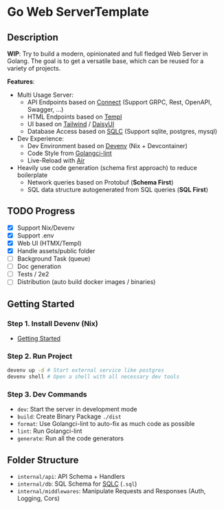 # Go Web ServerTemplate

## Description

**WIP**: Try to build a modern, opinionated and full fledged Web Server in Golang.
The goal is to get a versatile base, which can be reused for a variety of projects.

**Features**:

- Multi Usage Server:
  - API Endpoints based on [Connect](https://connectrpc.com/) (Support GRPC, Rest, OpenAPI, Swagger, ...)
  - HTML Endpoints based on [Templ](https://github.com/a-h/templ)
  - UI based on [Tailwind](https://tailwindcss.com/) / [DaisyUI]()
  - Database Access based on [SQLC](https://github.com/sqlc-dev/sqlc) (Support sqlite, postgres, mysql)
- Dev Experience:
  - Dev Environment based on [Devenv](https://devenv.sh/) (Nix + Devcontainer)
  - Code Style from [Golangci-lint](https://github.com/golangci/golangci-lint)
  - Live-Reload with [Air](https://github.com/cosmtrek/air)
- Heavily use code generation (schema first approach) to reduce boilerplate
  - Network queries based on Protobuf (**Schema First**)
  - SQL data structure autogenerated from SQL queries (**SQL First**)

## TODO Progress

- [x] Support Nix/Devenv
- [x] Support .env
- [x] Web UI (HTMX/Templ)
- [x] Handle assets/public folder
- [ ] Background Task (queue)
- [ ] Doc generation
- [ ] Tests / 2e2
- [ ] Distribution (auto build docker images / binaries)

## Getting Started

### Step 1. Install Devenv (Nix)

- [Getting Started](https://devenv.sh/getting-started/)

### Step 2. Run Project

```sh
devenv up -d # Start external service like postgres
devenv shell # Open a shell with all necessary dev tools
```

### Step 3. Dev Commands

- `dev`: Start the server in development mode
- `build`: Create Binary Package `./dist`
- `format`: Use Golangci-lint to auto-fix as much code as possible
- `lint`: Run Golangci-lint
- `generate`: Run all the code generators

## Folder Structure

- `internal/api`: API Schema + Handlers
- `internal/db`: SQL Schema for [SQLC](https://github.com/sqlc-dev/sqlc) (`.sql`)
- `internal/middlewares`: Manipulate Requests and Responses (Auth, Logging, Cors)
